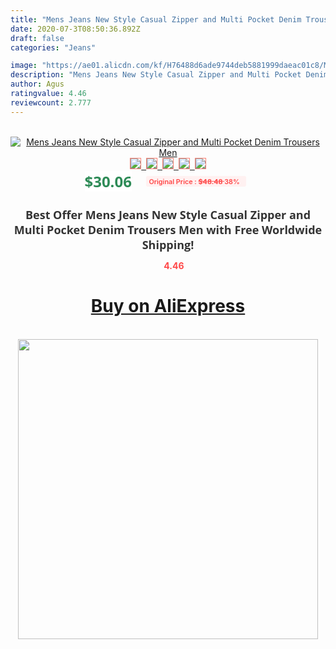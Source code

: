 ```yaml
---
title: "Mens Jeans New Style Casual Zipper and Multi Pocket Denim Trousers Men"
date: 2020-07-3T08:50:36.892Z
draft: false
categories: "Jeans"

image: "https://ae01.alicdn.com/kf/H76488d6ade9744deb5881999daeac01c8/Mens-Jeans-New-Style-Casual-Zipper-and-Multi-Pocket-Denim-Trousers-Men.jpg"
description: "Mens Jeans New Style Casual Zipper and Multi Pocket Denim Trousers Men"
author: Agus
ratingvalue: 4.46
reviewcount: 2.777
---
```

<br>
<div style="text-align: center;">
<a href="https://s.click.aliexpress.com/e/_9x4mkd" target="_blank" rel="nofollow noopener noreferrer"><img alt="Mens Jeans New Style Casual Zipper and Multi Pocket Denim Trousers Men" class="magnifier-image" src="https://ae01.alicdn.com/kf/H76488d6ade9744deb5881999daeac01c8/Mens-Jeans-New-Style-Casual-Zipper-and-Multi-Pocket-Denim-Trousers-Men.jpg_640x640.jpg">
<br>
<img style="border:1px solid salmon" src="https://ae01.alicdn.com/kf/H76488d6ade9744deb5881999daeac01c8/Mens-Jeans-New-Style-Casual-Zipper-and-Multi-Pocket-Denim-Trousers-Men.jpg_120x120.jpg">&nbsp;&nbsp;<img style="border:1px solid salmon" src="https://ae01.alicdn.com/kf/Hd72400458c2b4336b39bc783bd3a08e0v/Mens-Jeans-New-Style-Casual-Zipper-and-Multi-Pocket-Denim-Trousers-Men.jpg_120x120.jpg">&nbsp;&nbsp;<img style="border:1px solid salmon" src="_120x120.jpg">&nbsp;&nbsp;<img style="border:1px solid salmon" src="_120x120.jpg">&nbsp;&nbsp;<img style="border:1px solid salmon" src="https://ae01.alicdn.com/kf/Hc60b19f7d8e04d34bd43007a946193dcl/Mens-Jeans-New-Style-Casual-Zipper-and-Multi-Pocket-Denim-Trousers-Men.jpg_120x120.jpg"></a></div><br0>
<div style="text-align: center;"><span style="background-color: white; border: 0px; box-sizing: border-box; color: seagreen; display: inline-block; font-family: &quot;open sans&quot; , &quot;arial&quot; , &quot;helvetica&quot; , sans-serif , &quot;heiti&quot;; font-size: 24px; font-stretch: inherit; font-weight: 700; line-height: inherit; margin: 0px 10px 0px 0px; padding: 0px; vertical-align: middle;">$30.06 </span>
<span style="background: rgb(255 , 241 , 241); border-radius: 3px; border: 0px; box-sizing: border-box; color: #ff4747; display: inline-block; font-family: inherit; font-size: 12px; font-stretch: inherit; font-style: inherit; font-variant: inherit; font-weight: 600; line-height: inherit; margin: 0px; padding: 2px 5px; transform: scale(0.9); vertical-align: middle;">Original Price : <b style="text-decoration: line-through;">$48.48 </b> 38%&nbsp;&nbsp;</span></div>
<h1 style="color: #333333; display: inline-block; font-family: &quot;open sans&quot; , &quot;arial&quot; , &quot;helvetica&quot; , sans-serif , &quot;heiti&quot;; font-size: 18px; font-stretch: inherit; font-weight: 700; text-align: center;">Best Offer Mens Jeans New Style Casual Zipper and Multi Pocket Denim Trousers Men with Free Worldwide Shipping!</h1>
<div style="color: #ff4747; text-align: center;">
<img src="https://4.bp.blogspot.com/-M0ZcTcb-5uY/XleCXlxnR4I/AAAAAAAAAEc/OrjgMkXV1oMQFaCRZj5HQwOCBcu3w1FegCPcBGAYYCw/s1600/star.png" style="height: 15px;">&nbsp;<b>4.46</b></div>
<div class="button_cont" align="center"><a class="buynow_a" href="https://s.click.aliexpress.com/e/_9x4mkd" target="_blank" rel="nofollow noopener noreferrer"><H1>Buy on AliExpress</H1></a></div><br>
<div class="separator" style="clear: both; text-align: center;">
<img src="https://lh3.googleusercontent.com/-pTy5HemUv9M/XlePHvY0dAI/AAAAAAAAAE4/0nX5iRUoIWY8eMW9Dpxeirr157OZliDIgCLcBGAsYHQ/s1600/badge.gif" width="480">
</div>
